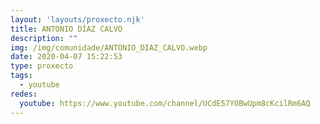 ```yaml
---
layout: 'layouts/proxecto.njk'
title: ANTONIO DÍAZ CALVO
description: ""
img: /img/comunidade/ANTONIO_DIAZ_CALVO.webp
date: 2020-04-07 15:22:53
type: proxecto
tags:
  - youtube
redes:
  youtube: https://www.youtube.com/channel/UCdE57YOBwUpm8cKcilRm6AQ
---
```

